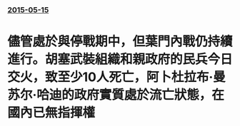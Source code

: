 ### [2015-05-15](/news/2015/05/15/index.md)

##### 
# 儘管處於與停戰期中，但葉門內戰仍持續進行。胡塞武裝組織和親政府的民兵今日交火，致至少10人死亡，阿卜杜拉布·曼苏尔·哈迪的政府實質處於流亡狀態，在國內已無指揮權



